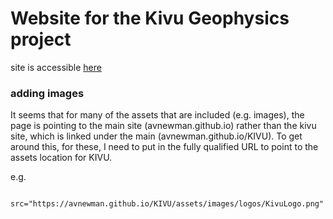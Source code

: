 # Website for the Kivu Geophysics project

site is accessible [here](https://avnewman.github.io/KIVU)


### adding images
It seems that for many of the assets that are included (e.g. images), the page is pointing
to the main site (avnewman.github.io) rather than the kivu site, which is linked under the main (avnewman.github.io/KIVU).  To get around this, for these, I need to put in the fully qualified URL to point to the assets location for KIVU.

e.g.
```
 src="https://avnewman.github.io/KIVU/assets/images/logos/KivuLogo.png" 
```
